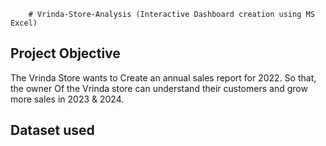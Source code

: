         # Vrinda-Store-Analysis (Interactive Dashboard creation using MS Excel)

   ## Project Objective 
 The Vrinda Store wants to Create an annual sales report for 2022. So that, the owner Of the Vrinda store can understand their customers and grow more sales in 2023 & 2024.
        
 
  ## Dataset used 
